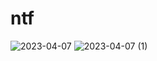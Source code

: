 # ntf
![2023-04-07](https://user-images.githubusercontent.com/125571297/230653703-95474c66-d1d6-441a-ab53-655139e4aeb4.png)
![2023-04-07 (1)](https://user-images.githubusercontent.com/125571297/230653713-ccad1e8d-d264-457c-bfb0-0ff959b241bb.png)
